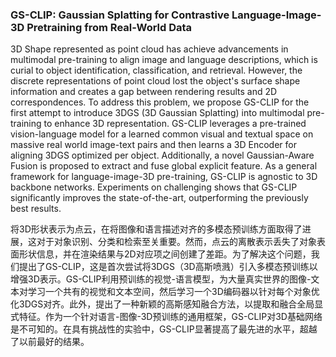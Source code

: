 ### GS-CLIP: Gaussian Splatting for Contrastive Language-Image-3D Pretraining from Real-World Data

3D Shape represented as point cloud has achieve advancements in multimodal pre-training to align image and language descriptions, which is curial to object identification, classification, and retrieval. However, the discrete representations of point cloud lost the object's surface shape information and creates a gap between rendering results and 2D correspondences. To address this problem, we propose GS-CLIP for the first attempt to introduce 3DGS (3D Gaussian Splatting) into multimodal pre-training to enhance 3D representation. GS-CLIP leverages a pre-trained vision-language model for a learned common visual and textual space on massive real world image-text pairs and then learns a 3D Encoder for aligning 3DGS optimized per object. Additionally, a novel Gaussian-Aware Fusion is proposed to extract and fuse global explicit feature. As a general framework for language-image-3D pre-training, GS-CLIP is agnostic to 3D backbone networks. Experiments on challenging shows that GS-CLIP significantly improves the state-of-the-art, outperforming the previously best results.

将3D形状表示为点云，在将图像和语言描述对齐的多模态预训练方面取得了进展，这对于对象识别、分类和检索至关重要。然而，点云的离散表示丢失了对象表面形状信息，并在渲染结果与2D对应项之间创建了差距。为了解决这个问题，我们提出了GS-CLIP，这是首次尝试将3DGS（3D高斯喷溅）引入多模态预训练以增强3D表示。GS-CLIP利用预训练的视觉-语言模型，为大量真实世界的图像-文本对学习一个共有的视觉和文本空间，然后学习一个3D编码器以针对每个对象优化3DGS对齐。此外，提出了一种新颖的高斯感知融合方法，以提取和融合全局显式特征。作为一个针对语言-图像-3D预训练的通用框架，GS-CLIP对3D基础网络是不可知的。在具有挑战性的实验中，GS-CLIP显著提高了最先进的水平，超越了以前最好的结果。
